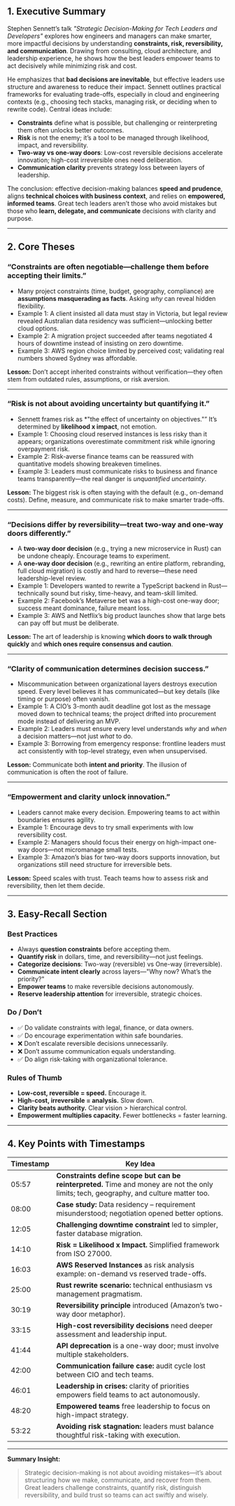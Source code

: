 ## 1. Executive Summary

Stephen Sennett’s talk *"Strategic Decision-Making for Tech Leaders and Developers"* explores how engineers and managers can make smarter, more impactful decisions by understanding **constraints, risk, reversibility, and communication**. Drawing from consulting, cloud architecture, and leadership experience, he shows how the best leaders empower teams to act decisively while minimizing risk and cost.

He emphasizes that **bad decisions are inevitable**, but effective leaders use structure and awareness to reduce their impact. Sennett outlines practical frameworks for evaluating trade-offs, especially in cloud and engineering contexts (e.g., choosing tech stacks, managing risk, or deciding when to rewrite code). Central ideas include:

- **Constraints** define what is possible, but challenging or reinterpreting them often unlocks better outcomes.
- **Risk** is not the enemy; it’s a tool to be managed through likelihood, impact, and reversibility.
- **Two-way vs one-way doors**: Low-cost reversible decisions accelerate innovation; high-cost irreversible ones need deliberation.
- **Communication clarity** prevents strategy loss between layers of leadership.

The conclusion: effective decision-making balances **speed and prudence**, aligns **technical choices with business context**, and relies on **empowered, informed teams**. Great tech leaders aren’t those who avoid mistakes but those who **learn, delegate, and communicate** decisions with clarity and purpose.

---

## 2. Core Theses

### “Constraints are often negotiable—challenge them before accepting their limits.”
- Many project constraints (time, budget, geography, compliance) are **assumptions masquerading as facts**. Asking *why* can reveal hidden flexibility.
- Example 1: A client insisted all data must stay in Victoria, but legal review revealed Australian data residency was sufficient—unlocking better cloud options.
- Example 2: A migration project succeeded after teams negotiated 4 hours of downtime instead of insisting on zero downtime.
- Example 3: AWS region choice limited by perceived cost; validating real numbers showed Sydney was affordable.

**Lesson:** Don’t accept inherited constraints without verification—they often stem from outdated rules, assumptions, or risk aversion.

---

### “Risk is not about avoiding uncertainty but quantifying it.”
- Sennett frames risk as *"the effect of uncertainty on objectives."” It’s determined by **likelihood x impact**, not emotion.
- Example 1: Choosing cloud reserved instances is less risky than it appears; organizations overestimate commitment risk while ignoring overpayment risk.
- Example 2: Risk-averse finance teams can be reassured with quantitative models showing breakeven timelines.
- Example 3: Leaders must communicate risks to business and finance teams transparently—the real danger is *unquantified uncertainty*.

**Lesson:** The biggest risk is often staying with the default (e.g., on-demand costs). Define, measure, and communicate risk to make smarter trade-offs.

---

### “Decisions differ by reversibility—treat two-way and one-way doors differently.”
- A **two-way door decision** (e.g., trying a new microservice in Rust) can be undone cheaply. Encourage teams to experiment.
- A **one-way door decision** (e.g., rewriting an entire platform, rebranding, full cloud migration) is costly and hard to reverse—these need leadership-level review.
- Example 1: Developers wanted to rewrite a TypeScript backend in Rust—technically sound but risky, time-heavy, and team-skill limited.
- Example 2: Facebook’s Metaverse bet was a high-cost one-way door; success meant dominance, failure meant loss.
- Example 3: AWS and Netflix’s big product launches show that large bets can pay off but must be deliberate.

**Lesson:** The art of leadership is knowing **which doors to walk through quickly** and **which ones require consensus and caution**.

---

### “Clarity of communication determines decision success.”
- Miscommunication between organizational layers destroys execution speed. Every level believes it has communicated—but key details (like timing or purpose) often vanish.
- Example 1: A CIO’s 3-month audit deadline got lost as the message moved down to technical teams; the project drifted into procurement mode instead of delivering an MVP.
- Example 2: Leaders must ensure every level understands *why* and *when* a decision matters—not just *what* to do.
- Example 3: Borrowing from emergency response: frontline leaders must act consistently with top-level strategy, even when unsupervised.

**Lesson:** Communicate both **intent and priority**. The illusion of communication is often the root of failure.

---

### “Empowerment and clarity unlock innovation.”
- Leaders cannot make every decision. Empowering teams to act within boundaries ensures agility.
- Example 1: Encourage devs to try small experiments with low reversibility cost.
- Example 2: Managers should focus their energy on high-impact one-way doors—not micromanage small tests.
- Example 3: Amazon’s bias for two-way doors supports innovation, but organizations still need structure for irreversible bets.

**Lesson:** Speed scales with trust. Teach teams how to assess risk and reversibility, then let them decide.

---

## 3. Easy-Recall Section

### **Best Practices**
- Always **question constraints** before accepting them.
- **Quantify risk** in dollars, time, and reversibility—not just feelings.
- **Categorize decisions**: Two-way (reversible) vs One-way (irreversible).
- **Communicate intent clearly** across layers—"Why now? What’s the priority?"
- **Empower teams** to make reversible decisions autonomously.
- **Reserve leadership attention** for irreversible, strategic choices.

### **Do / Don’t**
- ✅ Do validate constraints with legal, finance, or data owners.
- ✅ Do encourage experimentation within safe boundaries.
- ❌ Don’t escalate reversible decisions unnecessarily.
- ❌ Don’t assume communication equals understanding.
- ✅ Do align risk-taking with organizational tolerance.

### **Rules of Thumb**
- **Low-cost, reversible = speed.**  Encourage it.
- **High-cost, irreversible = analysis.**  Slow down.
- **Clarity beats authority.**  Clear vision > hierarchical control.
- **Empowerment multiplies capacity.**  Fewer bottlenecks = faster learning.

---

## 4. Key Points with Timestamps

| Timestamp | Key Idea |
|------------|-----------|
| 05:57 | **Constraints define scope but can be reinterpreted.** Time and money are not the only limits; tech, geography, and culture matter too. |
| 08:00 | **Case study:** Data residency – requirement misunderstood; negotiation opened better options. |
| 12:05 | **Challenging downtime constraint** led to simpler, faster database migration. |
| 14:10 | **Risk = Likelihood x Impact.** Simplified framework from ISO 27000. |
| 16:03 | **AWS Reserved Instances** as risk analysis example: on-demand vs reserved trade-offs. |
| 25:00 | **Rust rewrite scenario:** technical enthusiasm vs management pragmatism. |
| 30:19 | **Reversibility principle** introduced (Amazon’s two-way door metaphor). |
| 33:15 | **High-cost reversibility decisions** need deeper assessment and leadership input. |
| 41:44 | **API deprecation** is a one-way door; must involve multiple stakeholders. |
| 42:00 | **Communication failure case:** audit cycle lost between CIO and tech teams. |
| 46:01 | **Leadership in crises:** clarity of priorities empowers field teams to act autonomously. |
| 48:20 | **Empowered teams** free leadership to focus on high-impact strategy. |
| 53:22 | **Avoiding risk stagnation:** leaders must balance thoughtful risk-taking with execution. |

---

**Summary Insight:**
> Strategic decision-making is not about avoiding mistakes—it’s about structuring how we make, communicate, and recover from them. Great leaders challenge constraints, quantify risk, distinguish reversibility, and build trust so teams can act swiftly and wisely.

